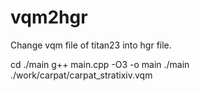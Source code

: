 # vqm2hgr
 Change vqm file of titan23 into hgr file.

cd ./main
g++ main.cpp -O3 -o main
./main ./work/carpat/carpat_stratixiv.vqm
